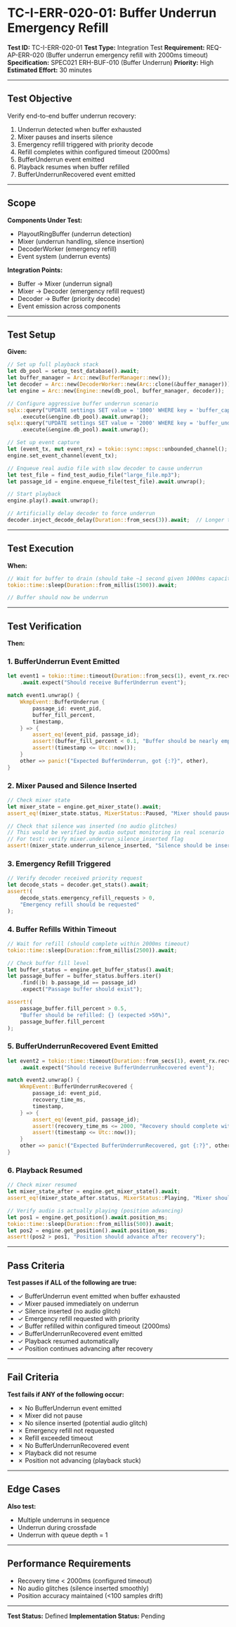 # TC-I-ERR-020-01: Buffer Underrun Emergency Refill

**Test ID:** TC-I-ERR-020-01
**Test Type:** Integration Test
**Requirement:** REQ-AP-ERR-020 (Buffer underrun emergency refill with 2000ms timeout)
**Specification:** SPEC021 ERH-BUF-010 (Buffer Underrun)
**Priority:** High
**Estimated Effort:** 30 minutes

---

## Test Objective

Verify end-to-end buffer underrun recovery:
1. Underrun detected when buffer exhausted
2. Mixer pauses and inserts silence
3. Emergency refill triggered with priority decode
4. Refill completes within configured timeout (2000ms)
5. BufferUnderrun event emitted
6. Playback resumes when buffer refilled
7. BufferUnderrunRecovered event emitted

---

## Scope

**Components Under Test:**
- PlayoutRingBuffer (underrun detection)
- Mixer (underrun handling, silence insertion)
- DecoderWorker (emergency refill)
- Event system (underrun events)

**Integration Points:**
- Buffer → Mixer (underrun signal)
- Mixer → Decoder (emergency refill request)
- Decoder → Buffer (priority decode)
- Event emission across components

---

## Test Setup

**Given:**
```rust
// Set up full playback stack
let db_pool = setup_test_database().await;
let buffer_manager = Arc::new(BufferManager::new());
let decoder = Arc::new(DecoderWorker::new(Arc::clone(&buffer_manager)));
let engine = Arc::new(Engine::new(db_pool, buffer_manager, decoder));

// Configure aggressive buffer underrun scenario
sqlx::query("UPDATE settings SET value = '1000' WHERE key = 'buffer_capacity_ms'")
    .execute(&engine.db_pool).await.unwrap();
sqlx::query("UPDATE settings SET value = '2000' WHERE key = 'buffer_underrun_recovery_timeout_ms'")
    .execute(&engine.db_pool).await.unwrap();

// Set up event capture
let (event_tx, mut event_rx) = tokio::sync::mpsc::unbounded_channel();
engine.set_event_channel(event_tx);

// Enqueue real audio file with slow decoder to cause underrun
let test_file = find_test_audio_file("large_file.mp3");
let passage_id = engine.enqueue_file(test_file).await.unwrap();

// Start playback
engine.play().await.unwrap();

// Artificially delay decoder to force underrun
decoder.inject_decode_delay(Duration::from_secs(3)).await;  // Longer than buffer capacity
```

---

## Test Execution

**When:**
```rust
// Wait for buffer to drain (should take ~1 second given 1000ms capacity)
tokio::time::sleep(Duration::from_millis(1500)).await;

// Buffer should now be underrun
```

---

## Test Verification

**Then:**

### 1. BufferUnderrun Event Emitted
```rust
let event1 = tokio::time::timeout(Duration::from_secs(1), event_rx.recv())
    .await.expect("Should receive BufferUnderrun event");

match event1.unwrap() {
    WkmpEvent::BufferUnderrun {
        passage_id: event_pid,
        buffer_fill_percent,
        timestamp,
    } => {
        assert_eq!(event_pid, passage_id);
        assert!(buffer_fill_percent < 0.1, "Buffer should be nearly empty: {}", buffer_fill_percent);
        assert!(timestamp <= Utc::now());
    }
    other => panic!("Expected BufferUnderrun, got {:?}", other),
}
```

### 2. Mixer Paused and Silence Inserted
```rust
// Check mixer state
let mixer_state = engine.get_mixer_state().await;
assert_eq!(mixer_state.status, MixerStatus::Paused, "Mixer should pause on underrun");

// Check that silence was inserted (no audio glitches)
// This would be verified by audio output monitoring in real scenario
// For test: verify mixer.underrun_silence_inserted flag
assert!(mixer_state.underrun_silence_inserted, "Silence should be inserted");
```

### 3. Emergency Refill Triggered
```rust
// Verify decoder received priority request
let decode_stats = decoder.get_stats().await;
assert!(
    decode_stats.emergency_refill_requests > 0,
    "Emergency refill should be requested"
);
```

### 4. Buffer Refills Within Timeout
```rust
// Wait for refill (should complete within 2000ms timeout)
tokio::time::sleep(Duration::from_millis(2500)).await;

// Check buffer fill level
let buffer_status = engine.get_buffer_status().await;
let passage_buffer = buffer_status.buffers.iter()
    .find(|b| b.passage_id == passage_id)
    .expect("Passage buffer should exist");

assert!(
    passage_buffer.fill_percent > 0.5,
    "Buffer should be refilled: {} (expected >50%)",
    passage_buffer.fill_percent
);
```

### 5. BufferUnderrunRecovered Event Emitted
```rust
let event2 = tokio::time::timeout(Duration::from_secs(1), event_rx.recv())
    .await.expect("Should receive BufferUnderrunRecovered event");

match event2.unwrap() {
    WkmpEvent::BufferUnderrunRecovered {
        passage_id: event_pid,
        recovery_time_ms,
        timestamp,
    } => {
        assert_eq!(event_pid, passage_id);
        assert!(recovery_time_ms <= 2000, "Recovery should complete within timeout");
        assert!(timestamp <= Utc::now());
    }
    other => panic!("Expected BufferUnderrunRecovered, got {:?}", other),
}
```

### 6. Playback Resumed
```rust
// Check mixer resumed
let mixer_state_after = engine.get_mixer_state().await;
assert_eq!(mixer_state_after.status, MixerStatus::Playing, "Mixer should resume after refill");

// Verify audio is actually playing (position advancing)
let pos1 = engine.get_position().await.position_ms;
tokio::time::sleep(Duration::from_millis(500)).await;
let pos2 = engine.get_position().await.position_ms;
assert!(pos2 > pos1, "Position should advance after recovery");
```

---

## Pass Criteria

**Test passes if ALL of the following are true:**
- ✓ BufferUnderrun event emitted when buffer exhausted
- ✓ Mixer paused immediately on underrun
- ✓ Silence inserted (no audio glitch)
- ✓ Emergency refill requested with priority
- ✓ Buffer refilled within configured timeout (2000ms)
- ✓ BufferUnderrunRecovered event emitted
- ✓ Playback resumed automatically
- ✓ Position continues advancing after recovery

---

## Fail Criteria

**Test fails if ANY of the following occur:**
- ✗ No BufferUnderrun event emitted
- ✗ Mixer did not pause
- ✗ No silence inserted (potential audio glitch)
- ✗ Emergency refill not requested
- ✗ Refill exceeded timeout
- ✗ No BufferUnderrunRecovered event
- ✗ Playback did not resume
- ✗ Position not advancing (playback stuck)

---

## Edge Cases

**Also test:**
- Multiple underruns in sequence
- Underrun during crossfade
- Underrun with queue depth = 1

---

## Performance Requirements

- Recovery time < 2000ms (configured timeout)
- No audio glitches (silence inserted smoothly)
- Position accuracy maintained (<100 samples drift)

---

**Test Status:** Defined
**Implementation Status:** Pending
